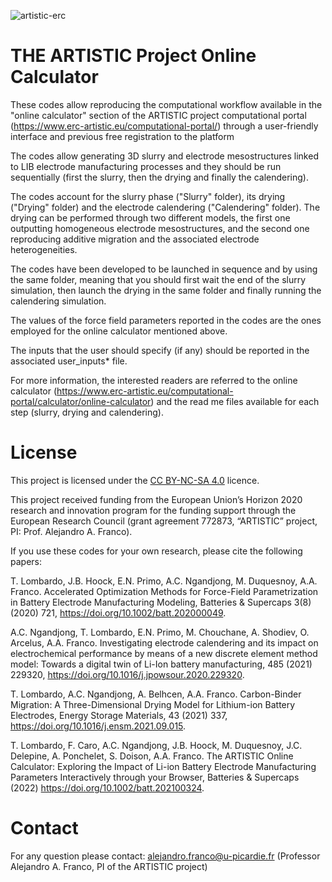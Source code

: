 ![artistic-erc](https://user-images.githubusercontent.com/50483699/86449612-b9113980-bd18-11ea-8ee0-ddd5cf7326a4.png)

THE ARTISTIC Project Online Calculator
========================================================

These codes allow reproducing the computational workflow available in the "online calculator" section of the ARTISTIC project computational portal (https://www.erc-artistic.eu/computational-portal/) through a user-friendly interface and previous free registration to the platform

The codes allow generating 3D slurry and electrode mesostructures linked to LIB electrode manufacturing processes and they should be run sequentially (first the slurry, then the drying and finally the calendering).

The codes account for the slurry phase ("Slurry" folder), its drying ("Drying" folder) and the electrode calendering ("Calendering" folder). The drying can be performed through two different models, the first one outputting homogeneous electrode mesostructures, and the second one reproducing additive migration and the associated electrode heterogeneities.

The codes have been developed to be launched in sequence and by using the same folder, meaning that you should first wait the end of the slurry simulation, then launch the drying in the same folder and finally running the calendering simulation.

The values of the force field parameters reported in the codes are the ones employed for the online calculator mentioned above.

The inputs that the user should specify (if any) should be reported in the associated user_inputs* file.

For more information, the interested readers are referred to the online calculator (https://www.erc-artistic.eu/computational-portal/calculator/online-calculator) and the read me files available for each step (slurry, drying and calendering).

License
========================================================

This project is licensed under the [CC BY-NC-SA 4.0](https://creativecommons.org/licenses/by-nc-sa/4.0/) licence.

This project received funding from the European Union’s Horizon 2020 research and innovation program for the funding support through the European Research Council (grant agreement 772873, “ARTISTIC” project, PI: Prof. Alejandro A. Franco).

If you use these codes for your own research, please cite the following papers:

T. Lombardo, J.B. Hoock, E.N. Primo, A.C. Ngandjong, M. Duquesnoy, A.A. Franco. Accelerated Optimization Methods for Force-Field Parametrization in Battery Electrode Manufacturing Modeling, Batteries & Supercaps 3(8) (2020) 721, https://doi.org/10.1002/batt.202000049.

A.C. Ngandjong, T. Lombardo, E.N. Primo, M. Chouchane, A. Shodiev, O. Arcelus, A.A. Franco. Investigating electrode calendering and its impact on electrochemical performance by means of a new discrete element method model: Towards a digital twin of Li-Ion battery manufacturing, 485 (2021) 229320, https://doi.org/10.1016/j.jpowsour.2020.229320.

T. Lombardo, A.C. Ngandjong, A. Belhcen, A.A. Franco. Carbon-Binder Migration: A Three-Dimensional Drying Model for Lithium-ion Battery Electrodes, Energy Storage Materials, 43 (2021) 337, https://doi.org/10.1016/j.ensm.2021.09.015.

T. Lombardo, F. Caro, A.C. Ngandjong, J.B. Hoock, M. Duquesnoy, J.C. Delepine, A. Ponchelet, S. Doison, A.A. Franco. The ARTISTIC Online Calculator: Exploring the Impact of Li-ion Battery Electrode Manufacturing Parameters Interactively through your Browser, Batteries & Supercaps (2022) https://doi.org/10.1002/batt.202100324.

Contact
========================================================

For any question please contact:
alejandro.franco@u-picardie.fr (Professor Alejandro A. Franco, PI of the ARTISTIC project)
